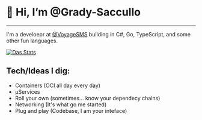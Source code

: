 # 👋 Hi, I’m @Grady-Saccullo

---

I'm a develoepr at [@VoyageSMS](https://voyagesms.com) building in C#, Go, TypeScript, and some other fun languages.

[![Das Stats](https://github-readme-stats.vercel.app/api?username=Grady-Saccullo&show_icons=true&theme=dracula&hide_title=true)](https://github.com/Grady-Saccullo)

## Tech/Ideas I dig:
- Containers (OCI all day every day)
- µServices
- Roll your own (sometimes... know your dependecy chains)
- Networking (It's what go me started)
- Plug and play (Codebase, I am your inteface)
